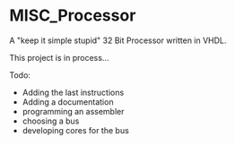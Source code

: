 MISC_Processor
==============

A "keep it simple stupid" 32 Bit Processor written in VHDL. 

This project is in process...

Todo:
- Adding the last instructions
- Adding a documentation
- programming an assembler
- choosing a bus
- developing cores for the bus
